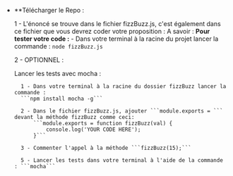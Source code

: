 - **Télécharger le Repo :

    1 - L'énoncé se trouve dans le fichier fizzBuzz.js, c'est également dans ce fichier que vous devrez coder 
    votre proposition : 
        A savoir : 
	**Pour tester votre code :**
            - Dans votre terminal à la racine du projet lancer la commande : ```node fizzBuzz.js```

    2 - OPTIONNEL : 

    Lancer les tests avec mocha :

        1 - Dans votre terminal à la racine du dossier fizzBuzz lancer la commande :
        ```npm install mocha -g```

        2 - Dans le fichier fizzBuzz.js, ajouter ```module.exports = ``` devant la méthode fizzBuzz comme ceci: 
            ```module.exports = function fizzBuzz(val) {
	            console.log('YOUR CODE HERE');
            }```

        3 - Commenter l'appel à la méthode ```fizzBuzz(15);```
    
        5 - Lancer les tests dans votre terminal à l'aide de la commande : ```mocha```
